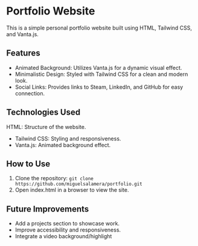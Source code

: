 <h1>Portfolio Website</h1>

This is a simple personal portfolio website built using HTML, Tailwind CSS, and Vanta.js.

<h2>Features</h2>
<ul>
  <li>Animated Background: Utilizes Vanta.js for a dynamic visual effect.</li>
  <li>Minimalistic Design: Styled with Tailwind CSS for a clean and modern look.</li>
  <li>Social Links: Provides links to Steam, LinkedIn, and GitHub for easy connection.</li>
</ul>

<h2>Technologies Used</h2>

HTML: Structure of the website.
<ul>
  <li>Tailwind CSS: Styling and responsiveness.</li>
  <li>Vanta.js: Animated background effect.</li>
</ul>

<h2>How to Use</h2>
<ol>
  <li>Clone the repository: <code>git clone https://github.com/miguelsalamera/portfolio.git</code></li>
  <li>Open index.html in a browser to view the site.</li>
</ol>

<h2>Future Improvements</h2>
<ul>
  <li>Add a projects section to showcase work.</li>
  <li>Improve accessibility and responsiveness.</li>
  <li>Integrate a video background/highlight</li>
</ul>
